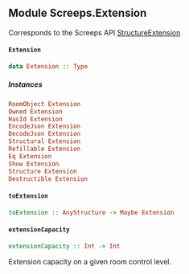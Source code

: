 ## Module Screeps.Extension

Corresponds to the Screeps API [StructureExtension](http://support.screeps.com/hc/en-us/articles/207711949-StructureExtension)

#### `Extension`

``` purescript
data Extension :: Type
```

##### Instances
``` purescript
RoomObject Extension
Owned Extension
HasId Extension
EncodeJson Extension
DecodeJson Extension
Structural Extension
Refillable Extension
Eq Extension
Show Extension
Structure Extension
Destructible Extension
```

#### `toExtension`

``` purescript
toExtension :: AnyStructure -> Maybe Extension
```

#### `extensionCapacity`

``` purescript
extensionCapacity :: Int -> Int
```

Extension capacity on a given room control level.


